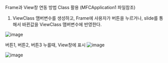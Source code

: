 

Frame과 View창 연동 방법 Class 활용
(MFCApplication1 파일참조)
1. ViewClass 맴버변수를 생성하고, Frame에 사용자가 버튼을 누르거나, slide를 통해서 바뀐값을 ViewClass 맴버변수에 반영한다.

![image](https://github.com/caplove/CPP_BASIC/assets/24836829/4ace75dc-845c-43ec-b293-9f3fed652192)

버튼1, 버튼2, 버튼3 누를때, View창에 표시
![image](https://github.com/caplove/CPP_BASIC/assets/24836829/49353dc7-b475-474e-847d-db7ded0d93d8)

![image](https://github.com/caplove/CPP_BASIC/assets/24836829/3a8d6fb3-31bc-45df-827a-33e2126502af)
